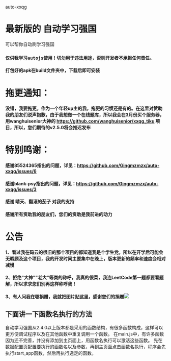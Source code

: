 auto-xxqg
# 最新版的 自动学习强国 
可以帮你自动刷学习强国
### `仅供我学习autojs使用！切勿用于违法用途，否则开发者不承担任何责任。`
#### 打包好的apk在build文件夹中，下载后即可安装

# 拖更通知：
#### 没错，我要拖更。作为一个年轻up主的我，拖更的习惯还是有的。在这里对赞助我的朋友们说声抱歉，由于我想做一个在线题库，所以我会在3月份买个服务器，用wanghuisenior大神的 https://github.com/wanghuisenior/xxqg_tiku 项目，所以，您们期待的v2.5.0将会推迟发布

# 特别鸣谢：
#### 感谢85524365指出的问题，详见：https://github.com/Gingmzmzx/auto-xxqg/issues/6
#### 感谢blank-psy指出的问题，详见：https://github.com/Gingmzmzx/auto-xxqg/issues/3
#### 感谢 晴天、翻滚的茄子 对我的支持
#### 感谢所有资助我的朋友们，您们的资助是我前进的动力

# 公告
#### 1、看过我在码云的很旧的那个项目的都知道我是个学生党，所以在开学后可能会无暇顾及这个项目，我的开发时间主要集中在晚上，版本更新的频率和速度会相对减慢
#### 2、拒绝"大神""老大"等类的称呼，我真的很菜，我连LeetCode第一题都要看题解，所以求求您们别再这样称呼我！
#### 3、有人问我在哪捐赠，我就把图片贴这里，感谢您们的捐赠![](http://xzy.9gz.xyz/pic/fullsizerender(2).jpg)

## 下面讲一下函数名执行的方法
自动学习强国从2.4.0以上版本都是采用的函数结构，有很多函数构成，这样可以更方便调试程序以及在其他函数中重复调用一个函数。
在main.js中，有许多函数因为还不完善，并没有添加到主页面上，用函数名执行可以激活这些函数。
先在数据配置页配置要执行的函数名以及参数，再到主页面点击函数名执行，程序会先执行start_app函数，然后再执行选定的函数。
